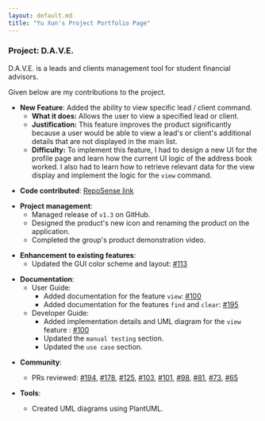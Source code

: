 ```yaml
---
layout: default.md
title: "Yu Xun's Project Portfolio Page"
---
```


### Project: D.A.V.E.

D.A.V.E. is a leads and clients management tool for student financial advisors.

Given below are my contributions to the project.

- **New Feature**: Added the ability to view specific lead / client command.
    - **What it does:** Allows the user to view a specified lead or client.
    - **Justification:** This feature improves the product significantly because a user would be able to view a lead's or 
client's additional details that are not displayed in the main list. 
    - **Difficulty:** To implement this feature, I had to design a new UI for the profile page and learn how the current UI logic of the address book worked. 
 I also had to learn how to retrieve relevant data for the view display and implement the logic for the  ``view`` command.
<p></p>

- **Code contributed**: [RepoSense link](https://nus-cs2103-ay2324s1.github.io/tp-dashboard/?search=&sort=groupTitle&sortWithin=title&timeframe=commit&mergegroup=&groupSelect=groupByRepos&breakdown=true&checkedFileTypes=docs~functional-code~test-code&since=2023-09-22&tabOpen=true&tabType=authorship&tabAuthor=yuxunn&tabRepo=AY2324S1-CS2103T-F08-2%2Ftp%5Bmaster%5D&authorshipIsMergeGroup=false&authorshipFileTypes=docs~functional-code~test-code&authorshipIsBinaryFileTypeChecked=false&authorshipIsIgnoredFilesChecked=false)

<p></p>

- **Project management**:
    - Managed release of ``v1.3`` on GitHub.
    - Designed the product's new icon and renaming the product on the application. 
    - Completed the group's product demonstration video.

<p></p>

- **Enhancement to existing features**:
    - Updated the GUI color scheme and layout: [\#113](https://github.com/AY2324S1-CS2103T-F08-2/tp/pull/113)

<p></p>

- **Documentation**:
    - User Guide:
        - Added documentation for the feature `view`: [\#100](https://github.com/AY2324S1-CS2103T-F08-2/tp/pull/100)
        - Added documentation for the features `find` and `clear`: [\#195](https://github.com/AY2324S1-CS2103T-F08-2/tp/pull/195)
    - Developer Guide:
        - Added implementation details and UML diagram for the `view` feature : [\#100](https://github.com/AY2324S1-CS2103T-F08-2/tp/pull/100)
        - Updated the ``manual testing`` section.
        - Updated the ``use case`` section.

<p></p>

- **Community**:
    - PRs reviewed: [#194](https://github.com/AY2324S1-CS2103T-F08-2/tp/pull/194), [#178](https://github.com/AY2324S1-CS2103T-F08-2/tp/pull/178), [#125](https://github.com/AY2324S1-CS2103T-F08-2/tp/pull/125), [#103](https://github.com/AY2324S1-CS2103T-F08-2/tp/pull/103), [#101](https://github.com/AY2324S1-CS2103T-F08-2/tp/pull/101), [#98](https://github.com/AY2324S1-CS2103T-F08-2/tp/pull/98), [#81](https://github.com/AY2324S1-CS2103T-F08-2/tp/pull/81), [#73](https://github.com/AY2324S1-CS2103T-F08-2/tp/pull/73), [#65](https://github.com/AY2324S1-CS2103T-F08-2/tp/pull/65)

- **Tools**:
  - Created UML diagrams using PlantUML.

